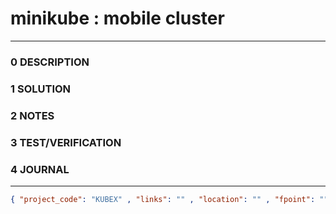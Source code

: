 # minikube : mobile cluster
--------------------------------
### 0 DESCRIPTION


### 1 SOLUTION


### 2 NOTES


### 3 TEST/VERIFICATION


### 4 JOURNAL



--------------------------------
```json
{ "project_code": "KUBEX" , "links": "" , "location": "" , "fpoint": "" }
```
